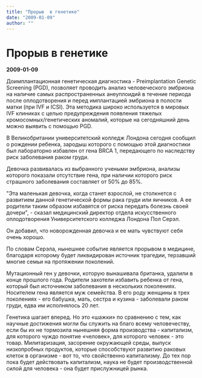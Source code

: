 ```yaml
---
title: "Прорыв  в генетике"
date: "2009-01-09"
author: ""
---
```


# Прорыв  в генетике

**2009-01-09** 

Доимплантационная генетическая диагностика - Preimplantation Genetic Screening (PGD), позволяет проводить анализ человеческого эмбриона на наличие самых распространенных анеуплоидий в течение периода после оплодотворения и перед имплантацией эмбриона в полости матки (при IVF и ICSI). Эта методика широко используется в мировых IVF клиниках с целью предупреждения появления тяжелых хромосомных/генетических аномалий, которые на сегодняшний день можно выявить с помощью PGD.

В Великобритании университетский колледж Лондона сегодня сообщил о рождении ребенка, зародыш которого с помощью этой диагностики был лабораторно избавлен от гена BRCA 1, передающего по наследству риск заболевания раком груди.

Девочка развивалась из выбранного учеными эмбриона, анализы которого показали отсутствие гена, при наличии которого риск страшного заболевания составляет от 50% до 85%.

"Эта маленькая девочка, когда станет взрослой, не столкнется с развитием данной генетической формы рака груди или яичников. А ее родители таким образом избавятся от риска передать болезнь своей дочери", - сказал медицинский директор отдела искусственного оплодотворения Университетского колледжа Лондона Пол Серэл.

Он добавил, что новорожденная девочка и ее мать чувствуют себя очень хорошо.

По словам Серэла, нынешнее событие является прорывом в медицине, благодаря которому будет ликвидирован источник трагедии, терзавший многие семьи на протяжении поколений.

Мутационный ген у девочки, которую вынашивала британка, удалили в конце прошлого года. Родители захотели избавить ребенка от гена, который был источником заболевания в нескольких поколениях. Носителем гена является муж семейства. В его роду женщины в трех поколениях - его бабушка, мать, сестра и кузина - заболевали раком груди, едва им исполнялось 20 лет.

Генетика шагает вперед. Но это «шажки» по сравнению с тем, как научные достижения могли бы служить на благо всему человечеству, если бы их не тормозила нынешняя форма производства - капитализм, для которого чуждо понятие «человек», для которого человек - это товар. Милитаризация, засорение окружающей среды, выпуск низкопробных продуктов, которые способствуют развитию раковых клеток в организме - вот то, что свойственно капитализму. До тех пор пока будет действовать капитализм, наука не будет производственной силой для человека - она будет прислужницей рынка.